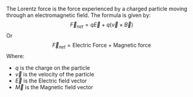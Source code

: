 The Lorentz force is the force experienced by a charged particle moving through an electromagnetic field. The formula is given by:
$$
\vec{F}_{net} = q\vec{E} + q(\vec{v} \times \vec{B})
$$
Or 
$$
\vec{F}_{net} = \text{Electric Force + Magnetic force}
$$
Where:
- $q$ is the charge on the particle 
- $\vec{v}$ is the velocity of the particle 
- $\vec{E}$ is the Electric field vector
- $\vec{M}$ is the Magnetic field vector